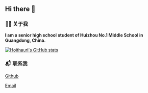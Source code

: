 ## Hi there 👋

### 👨‍💻 关于我

**I am a senior high school student of Huizhou No.1 Middle School in Guangdong, China.**

[![Hoithauri's GitHub stats](https://github-readme-stats.vercel.app/api?username=hoithauri)](https://github.com/anuraghazra/github-readme-stats)

### 📬 联系我
[Github](https://github.com/hoithauri)

[Email](#)
